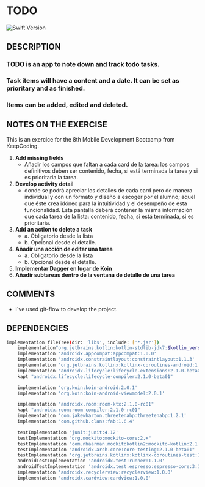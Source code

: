 #  TODO


![Swift Version](https://img.shields.io/badge/kotlin-1.3.31-green.svg)

## DESCRIPTION
### TODO is an app to note down and track todo tasks.
### Task items will have a content and a date. It can be set as prioritary and as finished.
### Items can be added, edited and deleted.


## NOTES ON THE EXERCISE
This is an exercice for the 8th Mobile Development Bootcamp from KeepCoding.

1. **Add missing fields**
	* Añadir los campos que faltan a cada card de la tarea: ​los campos definitivos deben ser ​contenido​, ​fecha​, si está ​terminada​ la tarea y si es ​prioritaria​ la tarea.
2. **Develop activity detail**
	* donde se podrá apreciar los detalles de cada card pero de manera individual y con un formato y diseño a escoger por el alumno; aquel que éste crea idóneo para la intuitividad y el desempeño de esta funcionalidad. Esta pantalla deberá contener la misma información que cada tarea de la lista: contenido​, ​fecha​, si está ​terminada​, si es ​prioritaria​.
3. **Add an action to delete a task**
	* a. Obligatorio desde la lista
	* b. Opcional desde el detalle.
4. **Añadir una acción de editar una tarea**
	* a. Obligatorio desde la lista
	* b. Opcional desde el detalle.
5. **Implementar Dagger en lugar de Koin**		 
6. **Añadir subtareas dentro de la ventana de detalle de una tarea**	 
	
## COMMENTS
* I´ve used git-flow to develop the project.

## DEPENDENCIES

```bash
implementation fileTree(dir: 'libs', include: ['*.jar'])
    implementation"org.jetbrains.kotlin:kotlin-stdlib-jdk7:$kotlin_version"
    implementation 'androidx.appcompat:appcompat:1.0.0'
    implementation 'androidx.constraintlayout:constraintlayout:1.1.3'
    implementation 'org.jetbrains.kotlinx:kotlinx-coroutines-android:1.2.1'
    implementation "androidx.lifecycle:lifecycle-extensions:2.1.0-beta01"
    kapt "androidx.lifecycle:lifecycle-compiler:2.1.0-beta01"

    implementation 'org.koin:koin-android:2.0.1'
    implementation 'org.koin:koin-android-viewmodel:2.0.1'

    implementation "androidx.room:room-ktx:2.1.0-rc01"
    kapt "androidx.room:room-compiler:2.1.0-rc01"
    implementation 'com.jakewharton.threetenabp:threetenabp:1.2.1'
    implementation 'com.github.clans:fab:1.6.4'

    testImplementation 'junit:junit:4.12'
    testImplementation "org.mockito:mockito-core:2.+"
    testImplementation "com.nhaarman.mockitokotlin2:mockito-kotlin:2.1.0"
    testImplementation "androidx.arch.core:core-testing:2.1.0-beta01"
    testImplementation 'org.jetbrains.kotlinx:kotlinx-coroutines-test:1.2.1'
    androidTestImplementation 'androidx.test:runner:1.1.0'
    androidTestImplementation 'androidx.test.espresso:espresso-core:3.1.0'
    implementation 'androidx.recyclerview:recyclerview:1.0.0'
    implementation 'androidx.cardview:cardview:1.0.0'
``` 
